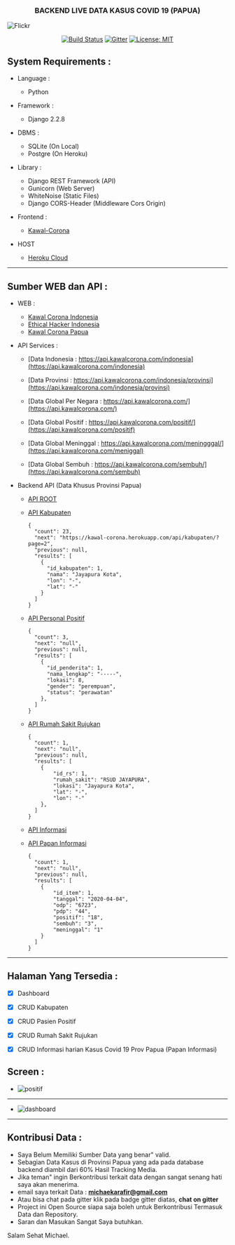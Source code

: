 <h3 align="center">
<strong>BACKEND LIVE DATA KASUS COVID 19 (PAPUA)</strong>
</h3>

![Flickr](https://live.staticflickr.com/65535/49699875306_d9f82bedca_k.jpg)
<p align="center">
  <a href="https://travis-ci.com/Ekhel/backend-kawal-corona-papua"><img src="https://travis-ci.com/Ekhel/backend-kawal-corona-papua.svg?branch=master" alt="Build Status"></a>
  <a href="https://gitter.im/jayapura_django/community?utm_source=badge&utm_medium=badge&utm_campaign=pr-badge"><img src="https://badges.gitter.im/jayapura_django/community.svg" alt="Gitter"></a>
  <a href="https://opensource.org/licenses/MIT"><img src="https://img.shields.io/badge/License-MIT-green.svg" alt="License: MIT"></a>

</p>

## System Requirements :
* Language :
  - Python

* Framework :
  - Django 2.2.8

* DBMS :
  - SQLite (On Local)
  - Postgre (On Heroku)

* Library :
  - Django REST Framework (API)
  - Gunicorn (Web Server)
  - WhiteNoise (Static Files)
  - Django CORS-Header (Middleware Cors Origin)

* Frontend :
  - [Kawal-Corona](https://github.com/Ekhel/kawal-corona)

* HOST
  - [Heroku Cloud](https://heroku.com)

------------------------------------------------------------------------------

## Sumber WEB dan API :

* WEB :
  - [Kawal Corona Indonesia](https://kawalcorona.com)
  - [Ethical Hacker Indonesia](https://hack.co.id)
  - [Kawal Corona Papua](https://kawal-corona.herokuapp.com)


* API Services :
  - [Data Indonesia : https://api.kawalcorona.com/indonesia](https://api.kawalcorona.com/indonesia)

  - [Data Provinsi : https://api.kawalcorona.com/indonesia/provinsi](https://api.kawalcorona.com/indonesia/provinsi)

  - [Data Global Per Negara : https://api.kawalcorona.com/](https://api.kawalcorona.com/) 

  - [Data Global Positif : https://api.kawalcorona.com/positif/](https://api.kawalcorona.com/positif)

  - [Data Global Meninggal : https://api.kawalcorona.com/meningggal/](https://api.kawalcorona.com/meniggal)
  
  - [Data Global Sembuh : https://api.kawalcorona.com/sembuh/](https://api.kawalcorona.com/sembuh)


* Backend API (Data Khusus Provinsi Papua)
  - [API ROOT](https://kawal-corona.herokuapp.com/api/)
  - [API Kabupaten](https://kawal-corona.herokuapp.com/api/kabupeten/)
  
    ```javascripts
    {
      "count": 23,
      "next": "https://kawal-corona.herokuapp.com/api/kabupaten/?page=2",
      "previous": null,
      "results": [
        {
          "id_kabupaten": 1,
          "nama": "Jayapura Kota",
          "lon": "-",
          "lat": "-"
        }
      ] 
    }
    ```

  - [API Personal Positif](https://kawal-corona.herokuapp.com/api/penderita/)

    ```javascripts
    {
      "count": 3,
      "next": "null",
      "previous": null,
      "results": [
        {
          "id_penderita": 1,
          "nama_lengkap": "-----",
          "lokasi": 8,
          "gender": "perempuan",
          "status": "perawatan"
        },
      ] 
    }
    ```

  - [API Rumah Sakit Rujukan](https://kawal-corona.herokuapp.com/api/rumahsakit/)

    ```javascripts
    {
      "count": 1,
      "next": "null",
      "previous": null,
      "results": [
        {
            "id_rs": 1,
            "rumah_sakit": "RSUD JAYAPURA",
            "lokasi": "Jayapura Kota",
            "lat": "-",
            "lon": "-"
        },
      ]
    }
    ```

  - [API Informasi](https://kawal-corona.herokuapp.com/api/informasi/)
  - [API Papan Informasi](https://kawal-corona.herokuapp.com/api/papaninfo/)

    ```javascripts
    {
      "count": 1,
      "next": "null",
      "previous": null,
      "results": [
        {
            "id_item": 1,
            "tanggal": "2020-04-04",
            "odp": "6723",
            "pdp": "44",
            "positif": "18",
            "sembuh": "3",
            "meninggal": "1"
        }
      ]
    }
    ```
-------------------------------------------------------------------------------------------------------------

## Halaman Yang Tersedia :
  - [x] Dashboard
  - [x] CRUD Kabupaten
  - [x] CRUD Pasien Positif
  - [x] CRUD Rumah Sakit Rujukan
  - [x] CRUD Informasi harian Kasus Covid 19 Prov Papua (Papan Informasi)


## Screen :
  - ![positif](https://live.staticflickr.com/65535/49737626967_26cb3de065_z.jpg)
  -----------------------------------------------------------------------------------------------------------
  - ![dashboard](https://live.staticflickr.com/65535/49737294806_ab96efe58c_z.jpg)

-------------------------------------------------------------------------------------------------------------

## Kontribusi Data :
  - Saya Belum Memiliki Sumber Data yang benar" valid.
  - Sebagian Data Kasus di Provinsi Papua yang ada pada database backend diambil dari 60% Hasil Tracking Media.
  - Jika teman" ingin Berkontribusi terkait data dengan sangat senang hati saya akan menerima.
  - email saya terkait Data : **michaekarafir@gmail.com**
  - Atau bisa chat pada gitter klik pada badge gitter diatas, **chat on gitter**
  - Project ini Open Source siapa saja boleh untuk Berkontribusi Termasuk Data dan Repository.
  - Saran dan Masukan Sangat Saya butuhkan.

  Salam Sehat
  Michael.
    